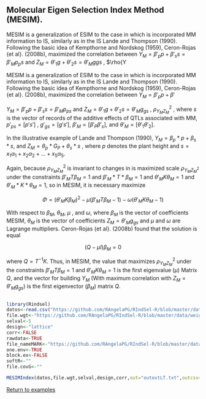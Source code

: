 ## Molecular Eigen Selection Index Method (MESIM).
MESIM is a generalization of ESIM to the case in which is incorporated MM information to IS, similarly as in the IS Lande and Thompson (1990). Following the basic idea of Kempthorne and Nordskog (1959), Ceron-Rojas {et al}. (2008b), maximized the correlation between $Y_M=\beta'_p p + \beta'_s s=\beta'_M p_ps$ and $Z_M=\theta'_1g+\theta'_2s=\theta'_M ggs$ , $\rho{Y

MESIM is a generalization of ESIM to the case in which is incorporated MM information to IS, similarly as in the IS Lande and Thompson (1990). Following the basic idea of Kempthorne and Nordskog (1959), Ceron-Rojas {et al}. (2008b), maximized the correlation between $Y_M=\beta'_p p + \beta'$

$Y_M=\beta'_{p}p+\beta'_{s}s=\beta'_{M}p_{ps}$ and $Z_M=\theta'_1 g+\theta'_2 s=\theta'_M g_{gs}$ , $\rho_{Y_M Z_M}^2$ , where $s$ is the vector of records of the additive effects of QTLs associated with MM, $p'_{ps}=[p's']$ , $g'_{gs}=[g's']$, $\beta'_M=[\beta'_P\beta'_s]$, and $\theta'_M=[\theta'_1\theta'_2]$. 

In the illustrative example of Lande and Thompson (1990), $Y_M=\beta_p*p+\beta_s*s$, and $Z_{M}=\theta_{p}*G_{P}+\theta_{s}*s$ , where $p$ denotes the plant height and $s=x_1 \alpha_1 + x_2 \alpha_2 + ... + x_5 \alpha_5$. 

Again, because $\rho_{Y_{M}Z_{M}}^2$  is invariant to changes in is maximized scale $\rho_{Y_M Z_M ^2}$ under the constraints $\beta'_MT\beta_M=1$ and $\beta'_{M}*T*\beta_{M}=1$ and $\theta'_{M}K\theta_{M}=1$ and $\theta'_M*K*\theta_M=1$, so in MESIM, it is necessary maximize 

$$\Phi=(\theta'_MK\beta_M)^2 - \mu (\beta'_MT\beta_M-1) - \omega(\theta'_MK\theta_M-1)$$

With respect to $\beta_M$, $\theta_M$, $\mu$ , and $\omega$, where $\beta_M$ is the vector of coefficients MESIM, $\theta_M$ is the vector of coefficients $Z_{M}=\theta'_{M}g_{gs}$ and $\mu$ and $\omega$ are Lagrange multipliers. Ceron-Rojas {et al}. (2008b) found that the solution is equal 

$$(Q-\mu I)\beta_M=0$$

where $Q=T^{-1}K$. Thus, in MESIM, the value that maximizes $\rho_{Y_M Z_M}^2$ under the constraints $\beta'_{M}T\beta_{M}=1$ and $\theta'_{M}K\theta_{M}=1$ is the first eigenvalue ($\mu$) Matrix $Q$, and the vector for building $Y_M$ (With maximum correlation with $Z_{M}=\theta'_{M}g_{gs})$ is the first eigenvector ($\beta_M$) matrix $Q$.

```R

library(Rindsel)
datos<-read.csv("https://github.com/RAngelaPG/RIndSel-R/blob/master/data/C1_PSI_05_Phen.csv",header=T,na.strings=c(NA,"."."-")) #Raw data to analized.
file.wgt<-"https://github.com/RAngelaPG/RIndSel-R/blob/master/data/weigth_C1_PSI.csv")             #name of the file where we write the economic weights and restrictions. 
selval<-5                                                                                          #Selection intensity.
design<-"lattice"                                                                                  #Experimental design.
corr<-FALSE                                                                                        #You can decide if you want to work with the correlation matrix instead of variance and covariance matrix.
rawdata<-TRUE                                                                                      #By default is TRUE when you are using design option "lattice" or "rcbd", use FALSE for design option "AdjMeans".
file_nameMARK<-"https://github.com/RAngelaPG/RIndSel-R/blob/master/data/C1_PSI_S2_05_Haplo.csv")   #name of the file markers information.
one.env<-TRUE                                                                                      #Use FALSE for multienviromrent trials.
block.ex<-FALSE                                                                                    #Use FALSE always.
softR<-""                                                                                          #Use "" always.
file.covG<-""                                                                                      #When design is "AdjMeans" and rawdata is FALSE, write the location of your variance and covariance matrix csv file.

MESIMIndex(datos,file.wgt,selval,design,corr,out="outextLT.txt",outcsv="outLT.csv",rawdata,file_nameMARK,one.env,block.ex,softR,file.covG)

```
[Return to examples](https://github.com/RAngelaPG/RIndSel-R/blob/master/Readme.md)
